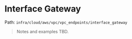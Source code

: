 # Interface Gateway

Path: `infra/cloud/aws/vpc/vpc_endpoints/interface_gateway`

> Notes and examples TBD.

